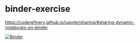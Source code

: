 # binder-exercise
https://coderefinery.github.io/jupyter/sharing/#sharing-dynamic-notebooks-on-binder

[![Binder](https://mybinder.org/badge_logo.svg)](https://mybinder.org/v2/gh/maanst/binder-exercise/main)

